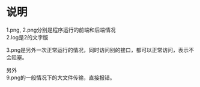 # 说明

1.png, 2.png分别是程序运行的前端和后端情况   
2.log是2的文字版  

3.png是另外一次正常运行的情况，同时访问别的接口，都可以正常访问，表示不会阻塞。


另外   
9.png的一般情况下的大文件传输，直接报错。  